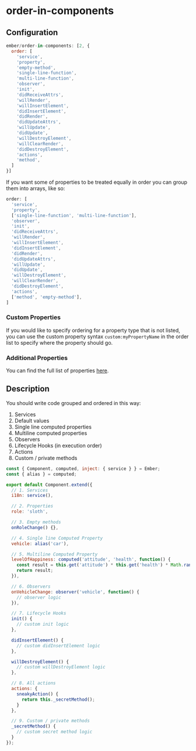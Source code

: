 # order-in-components

## Configuration

```js
ember/order-in-components: [2, {
  order: [
    'service',
    'property',
    'empty-method',
    'single-line-function',
    'multi-line-function',
    'observer',
    'init',
    'didReceiveAttrs',
    'willRender',
    'willInsertElement',
    'didInsertElement',
    'didRender',
    'didUpdateAttrs',
    'willUpdate',
    'didUpdate',
    'willDestroyElement',
    'willClearRender',
    'didDestroyElement',
    'actions',
    'method',
  ]
}]
```

If you want some of properties to be treated equally in order you can group them into arrays, like so:

```js
order: [
  'service',
  'property',
  ['single-line-function', 'multi-line-function'],
  'observer',
  'init',
  'didReceiveAttrs',
  'willRender',
  'willInsertElement',
  'didInsertElement',
  'didRender',
  'didUpdateAttrs',
  'willUpdate',
  'didUpdate',
  'willDestroyElement',
  'willClearRender',
  'didDestroyElement',
  'actions',
  ['method', 'empty-method'],
]
```

### Custom Properties

If you would like to specify ordering for a property type that is not listed, you can use the custom property syntax `custom:myPropertyName` in the order list to specify where the property should go.

### Additional Properties

You can find the full list of properties [here](/lib/utils/property-order.js#L10).

## Description

You should write code grouped and ordered in this way:

1. Services
2. Default values
3. Single line computed properties
4. Multiline computed properties
5. Observers
6. Lifecycle Hooks (in execution order)
7. Actions
8. Custom / private methods

```javascript
const { Component, computed, inject: { service } } = Ember;
const { alias } = computed;

export default Component.extend({
  // 1. Services
  i18n: service(),

  // 2. Properties
  role: 'sloth',

  // 3. Empty methods
  onRoleChange() {},

  // 4. Single line Computed Property
  vehicle: alias('car'),

  // 5. Multiline Computed Property
  levelOfHappiness: computed('attitude', 'health', function() {
    const result = this.get('attitude') * this.get('health') * Math.random();
    return result;
  }),

  // 6. Observers
  onVehicleChange: observer('vehicle', function() {
    // observer logic
  }),

  // 7. Lifecycle Hooks
  init() {
    // custom init logic
  },

  didInsertElement() {
    // custom didInsertElement logic
  },

  willDestroyElement() {
    // custom willDestroyElement logic
  },

  // 8. All actions
  actions: {
    sneakyAction() {
      return this._secretMethod();
    }
  },

  // 9. Custom / private methods
  _secretMethod() {
    // custom secret method logic
  }
});
```
